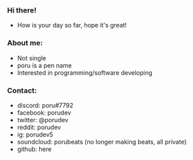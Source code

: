 ### Hi there!
- How is your day so far, hope it's great!

### About me:
- Not single
- poru is a pen name
- Interested in programming/software developing

### Contact:
- discord: poru#7792
- facebook: porudev
- twitter: @porudev
- reddit: porudev
- ig: porudev5
- soundcloud: porubeats (no longer making beats, all private)
- github: here
